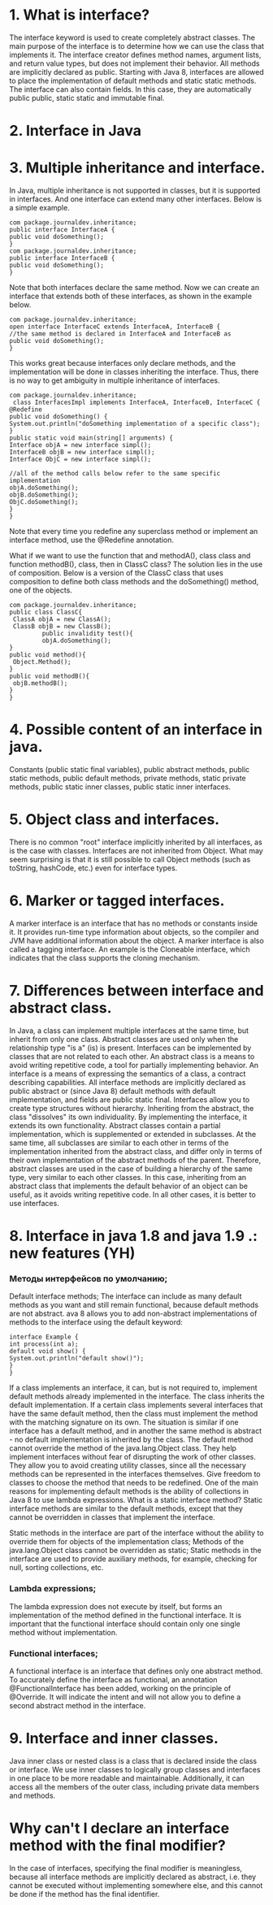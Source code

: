 # 1.      What is interface?
The interface keyword is used to create completely abstract classes. The main purpose of the interface is to determine how we can use the class that implements it. The interface creator defines method names, argument lists, and return value types, but does not implement their behavior. All methods are implicitly declared as public.
Starting with Java 8, interfaces are allowed to place the implementation of default methods and static static methods.
The interface can also contain fields. In this case, they are automatically public public, static static and immutable final.
# 2.      Interface in Java


# 3.      Multiple inheritance and interface.
In Java, multiple inheritance is not supported in classes, but it is supported in interfaces. And one interface can extend many other interfaces. Below is a simple example.

    com package.journaldev.inheritance;
    public interface InterfaceA {
    public void doSomething();
    }
    com package.journaldev.inheritance;
    public interface InterfaceB {
    public void doSomething();
    }

Note that both interfaces declare the same method. Now we can create an interface that extends both of these interfaces, as shown in the example below.

    com package.journaldev.inheritance;
    open interface InterfaceC extends InterfaceA, InterfaceB {
    //the same method is declared in InterfaceA and InterfaceB as
    public void doSomething();
    }

This works great because interfaces only declare methods, and the implementation will be done in classes inheriting the interface. Thus, there is no way to get ambiguity in multiple inheritance of interfaces.

    com package.journaldev.inheritance;
     class InterfacesImpl implements InterfaceA, InterfaceB, InterfaceC {
    @Redefine
    public void doSomething() {
    System.out.println("doSomething implementation of a specific class");
    }
    public static void main(string[] arguments) {
    Interface objA = new interface simpl();
    InterfaceB objB = new interface simpl();
    Interface ObjC = new interface simpl();
    
    //all of the method calls below refer to the same specific implementation
    objA.doSomething();
    objB.doSomething();
    ObjC.doSomething();
    }
    }

Note that every time you redefine any superclass method or implement an interface method, use the @Redefine annotation.

What if we want to use the function that and methodA(), class class and function methodB(), class, then in ClassC class? The solution lies in the use of composition. Below is a version of the ClassC class that uses composition to define both class methods and the doSomething() method, one of the objects.

    com package.journaldev.inheritance;
    public class ClassC{
     ClassA objA = new ClassA();
     ClassB objB = new ClassB();
             public invalidity test(){
             objA.doSomething();
    }
    public void method(){
     Object.Method();
    }
    public void methodB(){
     objB.methodB();
    }
    }

# 4.      Possible content of an interface in java.
Constants (public static final variables), public abstract methods, public static methods, public default methods, private methods, static private methods, public static inner classes, public static inner interfaces.

# 5.      Object class and interfaces.
There is no common "root" interface implicitly inherited by all interfaces, as is the case with classes. Interfaces are not inherited from Object.
What may seem surprising is that it is still possible to call Object methods (such as toString, hashCode, etc.) even for interface types.


# 6.      Marker or tagged interfaces.
A marker interface is an interface that has no methods or constants inside it. It provides run-time type information about objects, so the compiler and JVM have additional information about the object. A marker interface is also called a tagging interface.
An example is the Cloneable interface, which indicates that the class supports the cloning mechanism.

# 7.      Differences between interface and abstract class.
In Java, a class can implement multiple interfaces at the same time, but inherit from only one class.
Abstract classes are used only when the relationship type "is a" (is) is present. Interfaces can be implemented by classes that are not related to each other.
An abstract class is a means to avoid writing repetitive code, a tool for partially implementing behavior. An interface is a means of expressing the semantics of a class, a contract describing capabilities. All interface methods are implicitly declared as public abstract or (since Java 8) default methods with default implementation, and fields are public static final.
Interfaces allow you to create type structures without hierarchy.
Inheriting from the abstract, the class "dissolves" its own individuality. By implementing the interface, it extends its own functionality.
Abstract classes contain a partial implementation, which is supplemented or extended in subclasses. At the same time, all subclasses are similar to each other in terms of the implementation inherited from the abstract class, and differ only in terms of their own implementation of the abstract methods of the parent. Therefore, abstract classes are used in the case of building a hierarchy of the same type, very similar to each other classes. In this case, inheriting from an abstract class that implements the default behavior of an object can be useful, as it avoids writing repetitive code. In all other cases, it is better to use interfaces.

# 8.      Interface in java 1.8 and java 1.9 .: new features (YH)
### Методы интерфейсов по умолчанию;
Default interface methods;
The interface can include as many default methods as you want and still remain functional, because default methods are not abstract.
ava 8 allows you to add non-abstract implementations of methods to the interface using the default keyword:

    interface Example {
    int process(int a);
    default void show() {
    System.out.println("default show()");
    }
    }
If a class implements an interface, it can, but is not required to, implement default methods already implemented in the interface. The class inherits the default implementation.
If a certain class implements several interfaces that have the same default method, then the class must implement the method with the matching signature on its own. The situation is similar if one interface has a default method, and in another the same method is abstract - no default implementation is inherited by the class.
The default method cannot override the method of the java.lang.Object class.
They help implement interfaces without fear of disrupting the work of other classes.
They allow you to avoid creating utility classes, since all the necessary methods can be represented in the interfaces themselves.
Give freedom to classes to choose the method that needs to be redefined.
One of the main reasons for implementing default methods is the ability of collections in Java 8 to use lambda expressions.
What is a static interface method?
Static interface methods are similar to the default methods, except that they cannot be overridden in classes that implement the interface.

Static methods in the interface are part of the interface without the ability to override them for objects of the implementation class;
Methods of the java.lang.Object class cannot be overridden as static;
Static methods in the interface are used to provide auxiliary methods, for example, checking for null, sorting collections, etc.
### Lambda expressions;
The lambda expression does not execute by itself, but forms an implementation of the method defined in the functional interface. It is important that the functional interface should contain only one single method without implementation.
### Functional interfaces;
A functional interface is an interface that defines only one abstract method.
To accurately define the interface as functional, an annotation @FunctionalInterface has been added, working on the principle of @Override. It will indicate the intent and will not allow you to define a second abstract method in the interface.

# 9.      Interface and inner classes.
Java inner class or nested class is a class that is declared inside the class or interface. We use inner classes to logically group classes and interfaces in one place to be more readable and maintainable. Additionally, it can access all the members of the outer class, including private data members and methods.


# Why can't I declare an interface method with the final modifier?
In the case of interfaces, specifying the final modifier is meaningless, because all interface methods are implicitly declared as abstract, i.e. they cannot be executed without implementing somewhere else, and this cannot be done if the method has the final identifier.